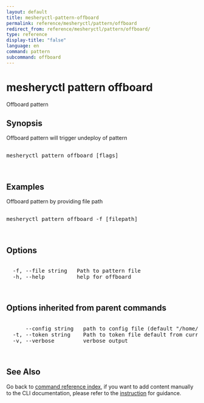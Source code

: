 ```yaml
---
layout: default
title: mesheryctl-pattern-offboard
permalink: reference/mesheryctl/pattern/offboard
redirect_from: reference/mesheryctl/pattern/offboard/
type: reference
display-title: "false"
language: en
command: pattern
subcommand: offboard
---
```


# mesheryctl pattern offboard

Offboard pattern

## Synopsis

Offboard pattern will trigger undeploy of pattern
<pre class='codeblock-pre'>
<div class='codeblock'>
mesheryctl pattern offboard [flags]

</div>
</pre> 

## Examples

Offboard pattern by providing file path
<pre class='codeblock-pre'>
<div class='codeblock'>
mesheryctl pattern offboard -f [filepath]

</div>
</pre> 

## Options

<pre class='codeblock-pre'>
<div class='codeblock'>
  -f, --file string   Path to pattern file
  -h, --help          help for offboard

</div>
</pre>

## Options inherited from parent commands

<pre class='codeblock-pre'>
<div class='codeblock'>
      --config string   path to config file (default "/home/runner/.meshery/config.yaml")
  -t, --token string    Path to token file default from current context
  -v, --verbose         verbose output

</div>
</pre>

## See Also

Go back to [command reference index](/reference/mesheryctl/), if you want to add content manually to the CLI documentation, please refer to the [instruction](/project/contributing/contributing-cli#preserving-manually-added-documentation) for guidance.
